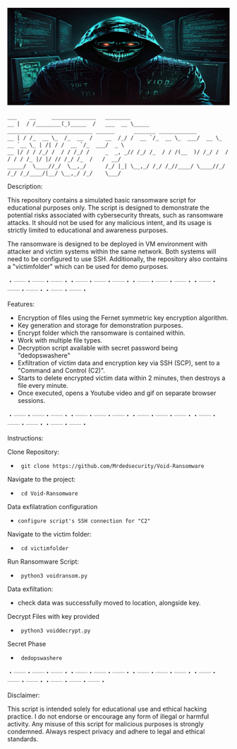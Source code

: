    ![Void](https://github.com/Mrdedsecurity/Void-Ransomware/blob/main/image/void.jpg)
    
    
    ___    __     ______________   ________                                                                    
    __ |  / /________(_)_____  /   ___  __ \_____ ___________________________ ______      _______ ____________ 
    __ | / /_  __ \_  /_  __  /    __  /_/ /  __ `/_  __ \_  ___/  __ \_  __ `__ \_ | /| / /  __ `/_  ___/  _ \
    __ |/ / / /_/ /  / / /_/ /     _  _, _// /_/ /_  / / /(__  )/ /_/ /  / / / / /_ |/ |/ // /_/ /_  /   /  __/
    _____/  \____//_/  \__,_/      /_/ |_| \__,_/ /_/ /_//____/ \____//_/ /_/ /_/____/|__/ \__,_/ /_/    \___/ 
                                                                                                                                                                                                                          
                                                                                                                     
Description:

This repository contains a simulated basic ransomware script for educational purposes only. The script is designed to demonstrate the potential risks associated with cybersecurity threats, such as ransomware attacks. It should not be used for any malicious intent, and its usage is strictly limited to educational and awareness purposes.

The ransomware is designed to be deployed in VM environment with attacker and victim systems within the same network. Both systems will need to be configured to use SSH. Additionally, the repository also contains a "victimfolder" which can be used for demo purposes.

・┈┈・┈┈・┈┈・・┈┈・┈┈・┈┈・・┈┈・┈┈・┈┈・・┈┈・┈┈・┈┈・・┈┈・┈┈・


Features:

* Encryption of files using the Fernet symmetric key encryption algorithm.
* Key generation and storage for demonstration purposes.
* Encrypt folder which the ransomware is contained within.
* Work with multiple file types.
* Decryption script available with secret password being "dedopswashere"
* Exfiltration of victim data and encryption key via SSH (SCP), sent to a "Command and Control (C2)".
* Starts to delete encrypted victim data within 2 minutes, then destroys a file every minute.
* Once executed, opens a Youtube video and gif on separate browser sessions.  


・┈┈・┈┈・┈┈・・┈┈・┈┈・┈┈・・┈┈・┈┈・┈┈・・┈┈・┈┈・┈┈・・┈┈・┈┈・


Instructions:

Clone Repository:
*      git clone https://github.com/Mrdedsecurity/Void-Ransomware

Navigate to the project:
*      cd Void-Ransomware

Data exfilatration configuration
*     configure script's SSH connection for "C2" 

Navigate to the victim folder:
*      cd victimfolder

Run Ransomware Script:
*      python3 voidransom.py

Data exfiltation:
* check data was successfully moved to location, alongside key.

Decrypt Files with key provided
*      python3 voiddecrypt.py

Secret Phase
*      dedopswashere



・┈┈・┈┈・┈┈・・┈┈・┈┈・┈┈・・┈┈・┈┈・┈┈・・┈┈・┈┈・┈┈・・┈┈・┈┈・┈┈・

Disclaimer:

This script is intended solely for educational use and ethical hacking practice. I do not endorse or encourage any form of illegal or harmful activity. Any misuse of this script for malicious purposes is strongly condemned. Always respect privacy and adhere to legal and ethical standards.
